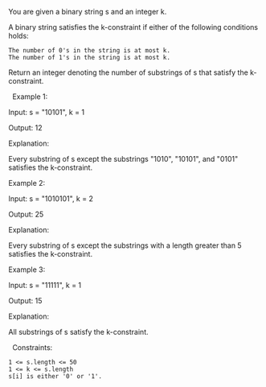 You are given a binary string s and an integer k.

A binary string satisfies the k-constraint if either of the following conditions holds:


	The number of 0's in the string is at most k.
	The number of 1's in the string is at most k.


Return an integer denoting the number of substrings of s that satisfy the k-constraint.

 
Example 1:


Input: s = "10101", k = 1

Output: 12

Explanation:

Every substring of s except the substrings "1010", "10101", and "0101" satisfies the k-constraint.


Example 2:


Input: s = "1010101", k = 2

Output: 25

Explanation:

Every substring of s except the substrings with a length greater than 5 satisfies the k-constraint.


Example 3:


Input: s = "11111", k = 1

Output: 15

Explanation:

All substrings of s satisfy the k-constraint.


 
Constraints:


	1 <= s.length <= 50 
	1 <= k <= s.length
	s[i] is either '0' or '1'.

